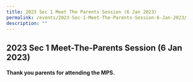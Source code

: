 ```yaml
---
title: 2023 Sec 1 Meet The Parents Session (6 Jan 2023)
permalink: /events/2023-Sec-1-Meet-The-Parents-Session-6-Jan-2023/
description: ""
---
```


## 2023 Sec 1 Meet-The-Parents Session (6 Jan 2023)

#### Thank you parents for attending the MPS.


